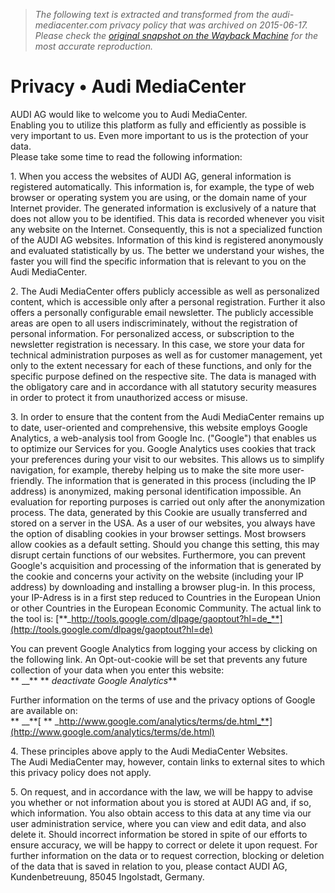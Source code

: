 > *The following text is extracted and transformed from the audi-mediacenter.com privacy policy that was archived on 2015-06-17. Please check the [original snapshot on the Wayback Machine](https://web.archive.org/web/20150617171936id_/https%3A//www.audi-mediacenter.com/en/privacy-3699) for the most accurate reproduction.*

# Privacy • Audi MediaCenter

AUDI AG would like to welcome you to Audi MediaCenter.   
Enabling you to utilize this platform as fully and efficiently as possible is very important to us. Even more important to us is the protection of your data.   
Please take some time to read the following information:

1. When you access the websites of AUDI AG, general information is registered automatically. This information is, for example, the type of web browser or operating system you are using, or the domain name of your Internet provider. The generated information is exclusively of a nature that does not allow you to be identified. This data is recorded whenever you visit any website on the Internet. Consequently, this is not a specialized function of the AUDI AG websites. Information of this kind is registered anonymously and evaluated statistically by us. The better we understand your wishes, the faster you will find the specific information that is relevant to you on the Audi MediaCenter.

2. The Audi MediaCenter offers publicly accessible as well as personalized content, which is accessible only after a personal registration. Further it also offers a personally configurable email newsletter. The publicly accessible areas are open to all users indiscriminately, without the registration of personal information. For personalized access, or subscription to the newsletter registration is necessary. In this case, we store your data for technical administration purposes as well as for customer management, yet only to the extent necessary for each of these functions, and only for the specific purpose defined on the respective site. The data is managed with the obligatory care and in accordance with all statutory security measures in order to protect it from unauthorized access or misuse.

3. In order to ensure that the content from the Audi MediaCenter remains up to date, user-oriented and comprehensive, this website employs Google Analytics, a web-analysis tool from Google Inc. ("Google") that enables us to optimize our Services for you. Google Analytics uses cookies that track your preferences during your visit to our websites. This allows us to simplify navigation, for example, thereby helping us to make the site more user-friendly. The information that is generated in this process (including the IP address) is anonymized, making personal identification impossible. An evaluation for reporting purposes is carried out only after the anonymization process. The data, generated by this Cookie are usually transferred and stored on a server in the USA. As a user of our websites, you always have the option of disabling cookies in your browser settings. Most browsers allow cookies as a default setting. Should you change this setting, this may disrupt certain functions of our websites. Furthermore, you can prevent Google's acquisition and processing of the information that is generated by the cookie and concerns your activity on the website (including your IP address) by downloading and installing a browser plug-in. In this process, your IP-Adress is in a first step reduced to Countries in the European Union or other Countries in the European Economic Community. The actual link to the tool is: [**_http://tools.google.com/dlpage/gaoptout?hl=de_**](http://tools.google.com/dlpage/gaoptout?hl=de)

You can prevent Google Analytics from logging your access by clicking on the following link. An Opt-out-cookie will be set that prevents any future collection of your data when you enter this website:   
 ** __** ** _deactivate Google Analytics_**

Further information on the terms of use and the privacy options of Google are available on:  
 ** __**[ ** _http://www.google.com/analytics/terms/de.html_**](http://www.google.com/analytics/terms/de.html)

4. These principles above apply to the Audi MediaCenter Websites. The Audi MediaCenter may, however, contain links to external sites to which this privacy policy does not apply.

5. On request, and in accordance with the law, we will be happy to advise you whether or not information about you is stored at AUDI AG and, if so, which information. You also obtain access to this data at any time via our user administration service, where you can view and edit data, and also delete it. Should incorrect information be stored in spite of our efforts to ensure accuracy, we will be happy to correct or delete it upon request. For  further information on the data or to request correction, blocking or deletion of the data that is saved in relation to you, please contact AUDI AG, Kundenbetreuung, 85045 Ingolstadt, Germany.
